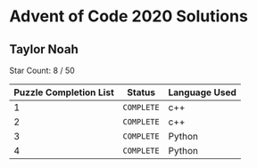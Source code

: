 # Advent of Code 2020 Solutions 

## Taylor Noah

Star Count: 8 / 50  
      
| Puzzle Completion List   | Status | Language Used |  
| --- | --- | --- |  
1 | `COMPLETE`  | c++ |  
2 | `COMPLETE`  | c++ | 
3 | `COMPLETE`  | Python | 
4 | `COMPLETE`  | Python | 
